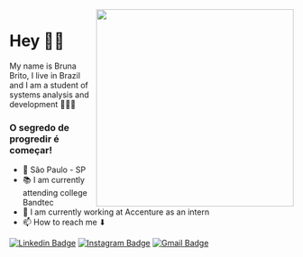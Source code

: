 <img align="right" src="https://raw.githubusercontent.com/bruna-melohub/bruna-melohub/master/image/computer-computer.png" width="350"/>

# Hey 👋🏼

My name is Bruna Brito, I live in Brazil and I am a student of systems analysis and development 👩🏻‍💻

### O segredo de progredir é começar!

 - 📍 São Paulo - SP 
 - 📚 I am currently attending college Bandtec
 - 💜 I am currently working at Accenture as an intern
 - 📫 How to reach me ⬇
 


[![Linkedin Badge](https://img.shields.io/badge/-Bruna_Brito-FF1493?style=flat-square&logo=Linkedin&logoColor=white&link=https://www.linkedin.com/in/bruna-brito-b036071a0/)](https://www.linkedin.com/in/bruna-brito-b036071a0/) [![Instagram Badge](https://img.shields.io/badge/-Bruna_Brito-FF1493?style=flat-square&logo=Instagram&logoColor=white&link=https://instagram.com/brunabrito5?igshid=wu6txd9eq10p)](https://instagram.com/brunabrito5?igshid=wu6txd9eq10p) [![Gmail Badge](https://img.shields.io/badge/-Bruna_Brito-FF1493?style=flat-square&logo=Gmail&logoColor=white&link=mailto:bruna.mbrito98@gmail.com)](mailto:bruna.mbrito98@gmail.com)
